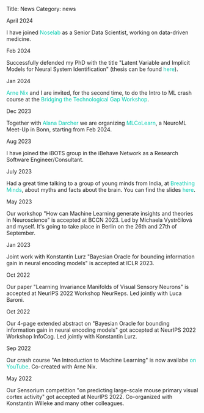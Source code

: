 Title: News
Category: news

<div class="flex">
    <div class="date_box">
        <p>April 2024</p>
    </div>
    <span>
        I have joined <a style="color: #00CBB0;text-decoration: none;" href="https://noselab.com/">Noselab</a> as a Senior Data Scientist, working on data-driven medicine.
    </span>
</div>

<div class="flex">
    <div class="date_box">
        <p>Feb 2024</p>
    </div>
    <span>
        Successfully defended my PhD with the title "Latent Variable and Implicit Models for Neural System Identification" (thesis can be found <a style="color: #00CBB0;text-decoration: none;" href="http://dx.doi.org/10.15496/publikation-93809">here</a>).
    </span>
</div>

<div class="flex">
    <div class="date_box">
        <p>Jan 2024</p>
    </div>
    <span>
        <a style="color: #00CBB0;text-decoration: none;" href="https://twitter.com/ArneNix">Arne Nix</a> and I are invited, for the second time, to do the Intro to ML crash course at the <a style="color: #00CBB0;text-decoration: none;" href="https://www.eva.mpg.de/de/comparative-cultural-psychology/events/2024-btg2/">Bridging the Technological Gap Workshop</a>.
    </span>
</div>

<div class="flex">
    <div class="date_box">
        <p>Dec 2023</p>
    </div>
    <span>
        Together with <a style="color: #00CBB0;text-decoration: none;" href="https://www.linkedin.com/in/alana-darcher">Alana Darcher</a> we are organizing <a style="color: #00CBB0;text-decoration: none;" href="https://mlcolearn.github.io/">MLCoLearn</a>, a NeuroML Meet-Up in Bonn, starting from Feb 2024.
    </span>
</div>

<div class="flex">
    <div class="date_box">
        <p>Aug 2023</p>
    </div>
    <span>
        I have joined the iBOTS group in the iBehave Network as a Research Software Engineer/Consultant.
    </span>
</div>

<div class="flex">
    <div class="date_box">
        <p>July 2023</p>
    </div>
    <span>
        Had a great time talking to a group of young minds from India, at <a style="color: #00CBB0;text-decoration: none;" href="https://breathingminds.in/">Breathing Minds</a>, about myths and facts about the brain. You can find the slides <a style="color: #00CBB0;text-decoration: none;" href="https://docs.google.com/presentation/d/12wKzW90IZwIL45gEB3KWHucS0dxLrTV4JZ10kEBZvlo/edit?usp=sharing">here</a>.
    </span>
</div>

<div class="flex">
    <div class="date_box">
        <p>May 2023</p>
    </div>
    <span>
        Our workshop "How can Machine Learning generate insights and theories in Neuroscience" is accepted at BCCN 2023. Led by Michaela Vystrčilová and myself. It's going to take place in Berlin on the 26th and 27th of September.
    </span>
</div>

<div class="flex">
    <div class="date_box">
        <p>Jan 2023</p>
    </div>
    <span>
        Joint work with Konstantin Lurz "Bayesian Oracle for bounding information gain in neural encoding models" is accepted at ICLR 2023.
    </span>
</div>

<div class="flex">
    <div class="date_box">
        <p>Oct 2022</p>
    </div>
    <span>
        Our paper "Learning Invariance Manifolds of Visual Sensory Neurons" is accepted at NeurIPS 2022 Workshop NeurReps. Led jointly with Luca Baroni.
    </span>
</div>

<div class="flex">
    <div class="date_box">
        <p>Oct 2022</p>
    </div>
    <span>
        Our 4-page extended abstract on "Bayesian Oracle for bounding information gain in neural encoding models" got accepted at NeurIPS 2022 Workshop InfoCog. Led jointly with Konstantin Lurz.
    </span>
</div>

<div class="flex">
    <div class="date_box">
        <p>Sep 2022</p>
    </div>
    <span>
        Our crash course "An Introduction to Machine Learning" is now availabe <a style="color: #00CBB0;text-decoration: none;" href="https://youtube.com/playlist?list=PLyo4bHRa2OKK_a_PdN7Dgc9VSSji8c1EO&si=3stQ963mthwac-Yl">on YouTube</a>. Co-created with Arne Nix.
    </span>
</div>

<div class="flex">
    <div class="date_box">
        <p>May 2022</p>
    </div>
    <span>
        Our Sensorium competition "on predicting large-scale mouse primary visual cortex activity" got accepted at NeurIPS 2022. Co-organized with Konstantin Willeke and many other colleagues.
    </span>
</div>